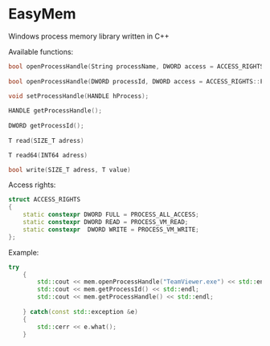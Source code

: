 # EasyMem
Windows process memory library written in C++

Available functions:

```c++
bool openProcessHandle(String processName, DWORD access = ACCESS_RIGHTS::FULL);
  
bool openProcessHandle(DWORD processId, DWORD access = ACCESS_RIGHTS::FULL);

void setProcessHandle(HANDLE hProcess);
    
HANDLE getProcessHandle();
  
DWORD getProcessId();
  
T read(SIZE_T adress)

T read64(INT64 adress)

bool write(SIZE_T adress, T value)

```
Access rights: 
```c++
struct ACCESS_RIGHTS
{
	static constexpr DWORD FULL = PROCESS_ALL_ACCESS;
	static constexpr DWORD READ = PROCESS_VM_READ;
	static constexpr  DWORD WRITE = PROCESS_VM_WRITE;
};
```
Example: 

```c++
try
	{
		std::cout << mem.openProcessHandle("TeamViewer.exe") << std::endl;
		std::cout << mem.getProcessId() << std::endl;
		std::cout << mem.getProcessHandle() << std::endl;
     
	} catch(const std::exception &e)
	{
		std::cerr << e.what();
	}
```

